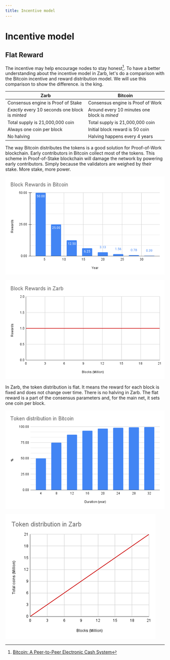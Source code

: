 ```yaml
---
title: Incentive model
---
```


# Incentive model

## Flat Reward

The incentive may help encourage nodes to stay honest[^first]. To have a better understanding about
the incentive model in Zarb, let's do a comparison with the Bitcoin incentive and reward
distribution model. We will use this comparison to show the difference. is the king.

| Zarb                                             | Bitcoin                                      |
| ------------------------------------------------ | -------------------------------------------- |
| Consensus engine is Proof of Stake               | Consensus engine is Proof of Work            |
| _Exactly_ every 10 seconds one block is _minted_ | Around every 10 minutes one block is _mined_ |
| Total supply is 21,000,000 coin                  | Total supply is 21,000,000 coin              |
| Always one coin per block                        | Initial block reward is 50 coin              |
| No halving                                       | Halving happens every 4 years                |

The way Bitcoin distributes the tokens is a good solution for Proof-of-Work blockchain. Early
contributors in Bitcoin collect most of the tokens. This scheme in Proof-of-Stake blockchain will
damage the network by powering early contributors. Simply because the validators are weighed by
their stake. More stake, more power.

![Rewards in Bitcoin](../../assets/images/bitcoin_reward.png)

![Rewards in Zarb](../../assets/images/zarb_reward.png)

In Zarb, the token distribution is flat. It means the reward for each block is fixed and does not
change over time. There is no halving in Zarb. The flat reward is a part of the consensus parameters
and, for the main net, it sets one coin per block.

![Token distribution in Bitcoin](../../assets/images/bitcoin_token_distribution.png)

![Token distribution in Zarb](../../assets/images/zarb_token_distribution.png)

[^first]: [Bitcoin: A Peer-to-Peer Electronic Cash System](https://bitcoin.org/bitcoin.pdf)
